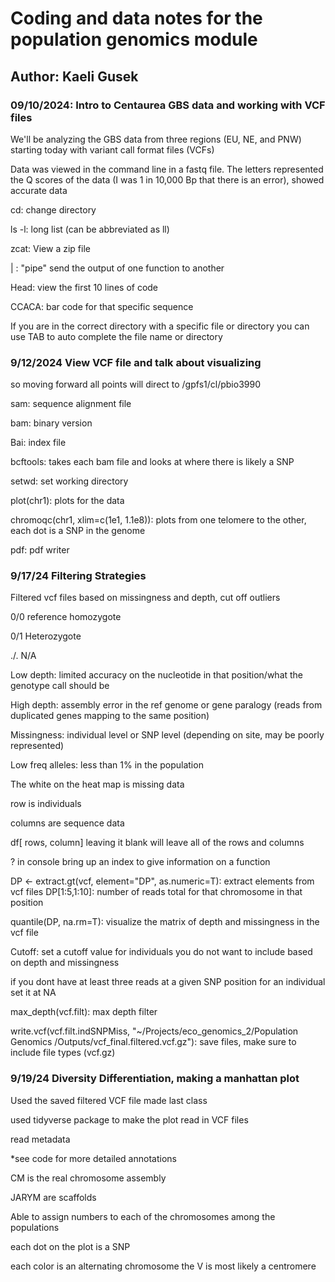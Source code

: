 # Coding and data notes for the population genomics module

## Author: Kaeli Gusek

### 09/10/2024: Intro to Centaurea GBS data and working with VCF files

We'll be analyzing the GBS data from three regions (EU, NE, and PNW) starting today with variant call format files (VCFs)

Data was viewed in the command line in a fastq file. The letters represented the Q scores of the data (I was 1 in 10,000 Bp that there is an error), showed accurate data

cd: change directory

ls -l: long list (can be abbreviated as ll)

zcat: View a zip file

| : "pipe" send the output of one function to another

Head: view the first 10 lines of code

CCACA: bar code for that specific sequence

If you are in the correct directory with a specific file or directory you can use TAB to auto complete the file name or directory

### 9/12/2024 View VCF file and talk about visualizing

so moving forward all points will direct to /gpfs1/cl/pbio3990

sam: sequence alignment file

bam: binary version

Bai: index file

bcftools: takes each bam file and looks at where there is likely a SNP

setwd: set working directory

plot(chr1): plots for the data

chromoqc(chr1, xlim=c(1e1, 1.1e8)): plots from one telomere to the other, each dot is a SNP in the genome

pdf: pdf writer

### 9/17/24 Filtering Strategies

Filtered vcf files based on missingness and depth, cut off outliers

0/0 reference homozygote

0/1 Heterozygote

./. N/A

Low depth: limited accuracy on the nucleotide in that position/what the genotype call should be

High depth: assembly error in the ref genome or gene paralogy (reads from duplicated genes mapping to the same position)

Missingness: individual level or SNP level (depending on site, may be poorly represented)

Low freq alleles: less than 1% in the population

The white on the heat map is missing data

row is individuals

columns are sequence data

df[ rows, column] leaving it blank will leave all of the rows and columns

? in console bring up an index to give information on a function

DP \<- extract.gt(vcf, element="DP", as.numeric=T): extract elements from vcf files DP[1:5,1:10]: number of reads total for that chromosome in that position

quantile(DP, na.rm=T): visualize the matrix of depth and missingness in the vcf file

Cutoff: set a cutoff value for individuals you do not want to include based on depth and missingness

if you dont have at least three reads at a given SNP position for an individual set it at NA

max_depth(vcf.filt): max depth filter

write.vcf(vcf.filt.indSNPMiss, "\~/Projects/eco_genomics_2/Population Genomics /Outputs/vcf_final.filtered.vcf.gz"): save files, make sure to include file types (vcf.gz)

### 9/19/24 Diversity Differentiation, making a manhattan plot

Used the saved filtered VCF file made last class

used tidyverse package to make the plot read in VCF files

read metadata

\*see code for more detailed annotations

CM is the real chromosome assembly

JARYM are scaffolds

Able to assign numbers to each of the chromosomes among the populations

each dot on the plot is a SNP

each color is an alternating chromosome the V is most likely a centromere
